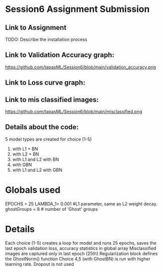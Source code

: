 # Session6 Assignment Submission

## Link to Assignment
TODO: Describe the installation process

## Link to Validation Accuracy graph:
https://github.com/tapasML/Session6/blob/main/validation_accuracy.png

## Link to Loss curve graph:

## Link to mis classified images:
https://github.com/tapasML/Session6/blob/main/misclassified.png


## Details about the code:
5 model types are created for choice (1-5)
1. with L1 + BN
2. with L2 + BN
3. with L1 and L2 with BN
4. with GBN
5. with L1 and L2 with GBN


# Globals used
EPOCHS = 25
LAMBDA_1= 0.001  #L1 parameter, same as L2 weight decay. 
ghostGroups = 8 # number of 'Ghost' groups

# Details
Each choice (1-5) creates a loop for model and runs 25 epochs, saves the last epoch validation loss, accuracy statistics in global array
Misclassified images are captured only in last epoch (25th)
Regularization block defines the GhostNorm() function
Choice 4,5 (with GhostBN) is run with higher learning rate.
Dropout is not used


